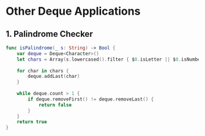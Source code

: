 # Other Deque Applications

## 1. Palindrome Checker
```swift
func isPalindrome(_ s: String) -> Bool {
    var deque = Deque<Character>()
    let chars = Array(s.lowercased().filter { $0.isLetter || $0.isNumber })
    
    for char in chars {
        deque.addLast(char)
    }
    
    while deque.count > 1 {
        if deque.removeFirst() != deque.removeLast() {
            return false
        }
    }
    return true
}
```

